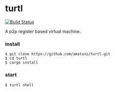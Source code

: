 # turtl

[![Build Status](https://travis-ci.org/amatuni/turtl.svg?branch=master)](https://travis-ci.org/amatuni/turtl)


A p2p register based virtual machine.


### install

```
$ git clone https://github.com/amatuni/turtl.git
$ cd turtl
$ cargo install
```

### start

```
$ turtl shell
```